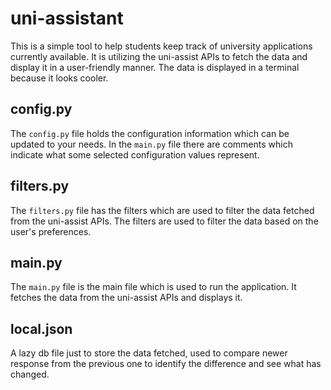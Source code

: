 # uni-assistant
This is a simple tool to help students keep track of university applications currently available. It is utilizing the uni-assist APIs to fetch the data and display it in a user-friendly manner. The data is displayed in a terminal because it looks cooler.

## config.py
The `config.py` file holds the configuration information which can be updated to your needs. In the `main.py` file there are comments which indicate what some selected configuration values represent.

## filters.py
The `filters.py` file has the filters which are used to filter the data fetched from the uni-assist APIs. The filters are used to filter the data based on the user's preferences.

## main.py
The `main.py` file is the main file which is used to run the application. It fetches the data from the uni-assist APIs and displays it.

## local.json
A lazy db file just to store the data fetched, used to compare newer response from the previous one to identify the difference and see what has changed.

